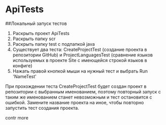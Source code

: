 # ApiTests

##Локальный запуск тестов

1. Раскрыть проект ApiTests
2. Раскрыть папку scr
3. Раскрыть папку test с подпапкой java
4. Существует два теста: CreateProjectTest (создание проекта в репозитории GitHub)
   и ProjectLanguagesTest (сравнение языков используемых в проекте Site с имеющейся строкой языков в конфиге)
5. Нажать правой кнопкой мыши на нужный тест и выбрать Run 'NameTest'


При прохождении теста CreateProjectTest будет создан проект в репозитории с выбранным именованием, 
поэтому повторный запуск с таким же именованием станет невозможным и тест остановится с ошибкой.
Замените название проекта на иное, чтобы повторно запустить тест создания проекта.

contr more
